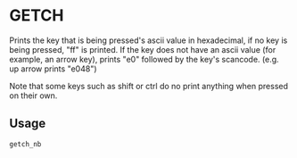 # GETCH

Prints the key that is being pressed's ascii value in hexadecimal, if no
key is being pressed, "ff" is printed. If the key does not have an ascii
value (for example, an arrow key), prints "e0" followed by the key's
scancode. (e.g. up arrow prints "e048")

Note that some keys such as shift or ctrl do no print anything when pressed
on their own.

## Usage
`getch_nb`
